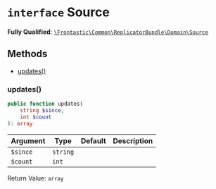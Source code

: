 # `interface`  Source

**Fully Qualified**: [`\Frontastic\Common\ReplicatorBundle\Domain\Source`](../../../../src/php/ReplicatorBundle/Domain/Source.php)

## Methods

* [updates()](#updates)

### updates()

```php
public function updates(
    string $since,
    int $count
): array
```

Argument|Type|Default|Description
--------|----|-------|-----------
`$since`|`string`||
`$count`|`int`||

Return Value: `array`

